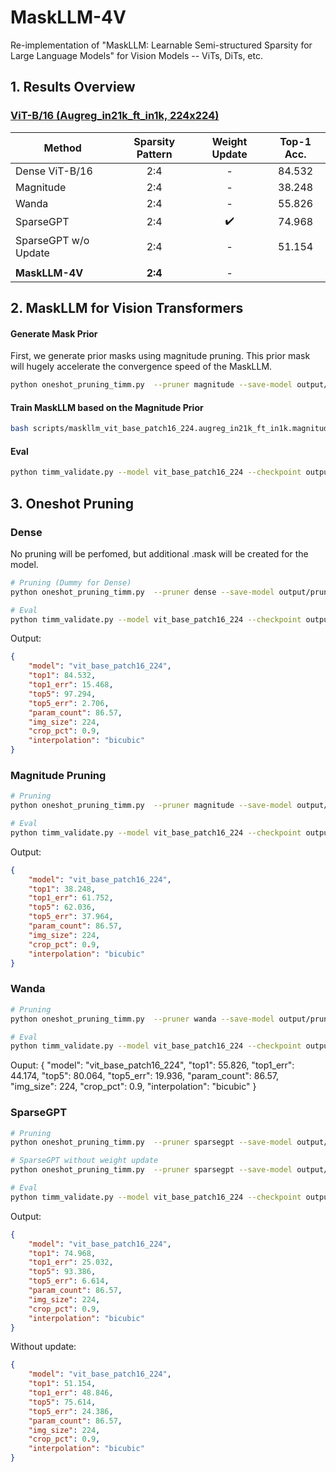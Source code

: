 # MaskLLM-4V
Re-implementation of "MaskLLM: Learnable Semi-structured Sparsity for Large Language Models" for Vision Models -- ViTs, DiTs, etc.

## 1. Results Overview

### [ViT-B/16 (Augreg_in21k_ft_in1k, 224x224)](https://huggingface.co/timm/vit_base_patch16_224.augreg_in21k_ft_in1k)

|Method|Sparsity Pattern|Weight Update| Top-1 Acc.|
|---|:---:|:---:|:---:|
|Dense ViT-B/16 | 2:4 | - | 84.532 |
|Magnitude| 2:4 | - | 38.248 |
|Wanda| 2:4 | - | 55.826 |
|SparseGPT| 2:4 | :heavy_check_mark: | 74.968 |
|SparseGPT w/o Update| 2:4 | - | 51.154 |
||
| **MaskLLM-4V** | **2:4** | - |  |



## 2. MaskLLM for Vision Transformers

#### Generate Mask Prior

First, we generate prior masks using magnitude pruning. This prior mask will hugely accelerate the convergence speed of the MaskLLM.
```bash 
python oneshot_pruning_timm.py  --pruner magnitude --save-model output/pruned/vit_base_patch16_224.augreg_in21k_ft_in1k.magnitude24.pt
```

#### Train MaskLLM based on the Magnitude Prior
```bash
bash scripts/maskllm_vit_base_patch16_224.augreg_in21k_ft_in1k.magnitude24.sh
```

#### Eval
```bash
python timm_validate.py --model vit_base_patch16_224 --checkpoint output/maskllm/vit_base_patch16_224.augreg_in21k_ft_in1k.magnitude24.maskllm.pt --sparsity-mode maskllm
```

## 3. Oneshot Pruning

### Dense
No pruning will be perfomed, but additional .mask will be created for the model.
```bash
# Pruning (Dummy for Dense)
python oneshot_pruning_timm.py  --pruner dense --save-model output/pruned/vit_base_patch16_224.augreg_in21k_ft_in1k.dense.pt

# Eval
python timm_validate.py --model vit_base_patch16_224 --checkpoint output/pruned/vit_base_patch16_224.augreg_in21k_ft_in1k.dense.pt --sparsity-mode sparse
```

Output:
```json
{
    "model": "vit_base_patch16_224",
    "top1": 84.532,
    "top1_err": 15.468,
    "top5": 97.294,
    "top5_err": 2.706,
    "param_count": 86.57,
    "img_size": 224,
    "crop_pct": 0.9,
    "interpolation": "bicubic"
}
```


### Magnitude Pruning

```bash
# Pruning
python oneshot_pruning_timm.py  --pruner magnitude --save-model output/pruned/vit_base_patch16_224.augreg_in21k_ft_in1k.magnitude24.pt

# Eval
python timm_validate.py --model vit_base_patch16_224 --checkpoint output/pruned/vit_base_patch16_224.augreg_in21k_ft_in1k.magnitude24.pt --sparsity-mode sparse
```

Output:
```json
{
    "model": "vit_base_patch16_224",
    "top1": 38.248,
    "top1_err": 61.752,
    "top5": 62.036,
    "top5_err": 37.964,
    "param_count": 86.57,
    "img_size": 224,
    "crop_pct": 0.9,
    "interpolation": "bicubic"
}
```

### Wanda
```bash
# Pruning
python oneshot_pruning_timm.py  --pruner wanda --save-model output/pruned/vit_base_patch16_224.augreg_in21k_ft_in1k.wanda24.pt

# Eval
python timm_validate.py --model vit_base_patch16_224 --checkpoint output/pruned/vit_base_patch16_224.augreg_in21k_ft_in1k.wanda24.pt --sparsity-mode sparse
```

Ouput:
{
    "model": "vit_base_patch16_224",
    "top1": 55.826,
    "top1_err": 44.174,
    "top5": 80.064,
    "top5_err": 19.936,
    "param_count": 86.57,
    "img_size": 224,
    "crop_pct": 0.9,
    "interpolation": "bicubic"
}


### SparseGPT
```bash
# Pruning
python oneshot_pruning_timm.py  --pruner sparsegpt --save-model output/pruned/vit_base_patch16_224.augreg_in21k_ft_in1k.sparsegpt24.pt

# SparseGPT without weight update
python oneshot_pruning_timm.py  --pruner sparsegpt --save-model output/pruned/vit_base_patch16_224.augreg_in21k_ft_in1k.sparsegpt24.pt --disable-update

# Eval
python timm_validate.py --model vit_base_patch16_224 --checkpoint output/pruned/vit_base_patch16_224.augreg_in21k_ft_in1k.sparsegpt24.pt --sparsity-mode sparse
```

Output:
```json
{
    "model": "vit_base_patch16_224",
    "top1": 74.968,
    "top1_err": 25.032,
    "top5": 93.386,
    "top5_err": 6.614,
    "param_count": 86.57,
    "img_size": 224,
    "crop_pct": 0.9,
    "interpolation": "bicubic"
}
```

Without update:
```json
{
    "model": "vit_base_patch16_224",
    "top1": 51.154,
    "top1_err": 48.846,
    "top5": 75.614,
    "top5_err": 24.386,
    "param_count": 86.57,
    "img_size": 224,
    "crop_pct": 0.9,
    "interpolation": "bicubic"
}
```
